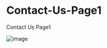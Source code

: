 # Contact-Us-Page1
Contact Us Page1

![image](https://github.com/user-attachments/assets/45e4f7dc-2b5f-4c56-8063-9d16940f225d)


